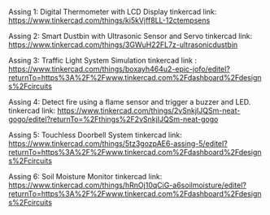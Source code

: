 Assing 1: Digital Thermometer with LCD Display
tinkercad link:  https://www.tinkercad.com/things/ki5kVjff8LL-12ctempsens


Assing 2: Smart Dustbin with Ultrasonic Sensor and Servo
tinkercad link: https://www.tinkercad.com/things/3GWuH22FL7z-ultrasonicdustbin


Assing 3: Traffic Light System Simulation
tinkercad link : https://www.tinkercad.com/things/boxayh464u2-epic-jofo/editel?returnTo=https%3A%2F%2Fwww.tinkercad.com%2Fdashboard%2Fdesigns%2Fcircuits


Assing 4: Detect fire using a flame sensor and trigger a buzzer and LED.
tinkercad link: https://www.tinkercad.com/things/2vSnkjIJQSm-neat-gogo/editel?returnTo=%2Fthings%2F2vSnkjIJQSm-neat-gogo

Assing 5: Touchless Doorbell System
tinkercad link: https://www.tinkercad.com/things/5tz3gozpAE6-assing-5/editel?returnTo=https%3A%2F%2Fwww.tinkercad.com%2Fdashboard%2Fdesigns%2Fcircuits

Assing 6: Soil Moisture Monitor
tinkercad link: https://www.tinkercad.com/things/hRnOj10qCiG-a6soilmoisture/editel?returnTo=https%3A%2F%2Fwww.tinkercad.com%2Fdashboard%2Fdesigns%2Fcircuits
